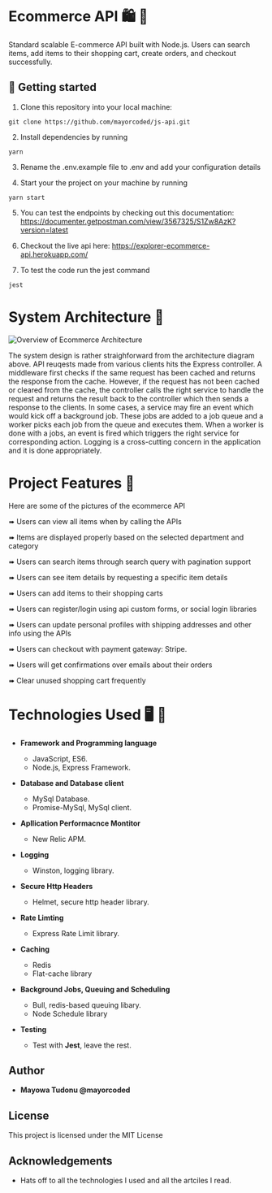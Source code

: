 # Ecommerce API  🛍 🛒 

Standard scalable E-commerce API built with Node.js. Users can search items, add items to their shopping cart, create orders, and checkout successfully.

## 📖 Getting started

1. Clone this repository into your local machine:
```
git clone https://github.com/mayorcoded/js-api.git
```
2. Install dependencies by running
```
yarn
```
3. Rename the .env.example file to .env and add your configuration details

4. Start your the project on your machine by running
```
yarn start
```
5. You can test the endpoints by checking out this documentation: https://documenter.getpostman.com/view/3567325/S1Zw8AzK?version=latest

6. Checkout the live api here: https://explorer-ecommerce-api.herokuapp.com/

7. To test the code run the jest command
```
jest
```


# System Architecture  🏢
![Overview of Ecommerce Architecture](https://github.com/mayorcoded/ecommerce-api/blob/master/architecture.jpg)

The system design is rather straighforward from the architecture diagram above. API reuqests made from various clients hits the Express controller. A middleware first checks if the same request has been cached and returns the response from the cache. However, if the request has not been cached or cleared from the cache, the controller calls the right service to handle the request and returns the result back to the controller which then sends a response to the clients. In some cases, a service may fire an event which would kick off a background job. These jobs are added to a job queue and a worker picks each job from the queue and executes them. When a worker is done with a jobs, an event is fired which triggers the right service for corresponding action. Logging is a cross-cutting concern in the application and it is done appropriately. 

# Project Features 📸

Here are some of the pictures of the ecommerce API

➠ Users can view all items when by calling the APIs

➠ Items are displayed properly based on the selected department and category

➠ Users can search items through search query with pagination support

➠ Users can see item details by requesting a specific item details

➠ Users can add items to their shopping carts

➠ Users can register/login using api custom forms, or social login libraries

➠ Users can update personal profiles with shipping addresses and other info using the APIs

➠ Users can checkout with payment gateway: Stripe. 

➠ Users will get confirmations over emails about their orders

➠ Clear unused shopping cart frequently

# Technologies Used 🖥 📲

- **Framework and Programming language**
        
    - JavaScript, ES6.
    - Node.js, Express Framework.

- **Database and Database client**

    - MySql Database.
    - Promise-MySql, MySql client.

- **Apllication Performacnce Montitor**
    
    - New Relic APM.

- **Logging**

    - Winston, logging library.

- **Secure Http Headers**

    - Helmet, secure http header library.

- **Rate Limting**

    - Express Rate Limit library.

- **Caching**

    - Redis
    - Flat-cache library

- **Background Jobs, Queuing and Scheduling**

    - Bull, redis-based queuing libary.
    - Node Schedule library

- **Testing**

    - Test with **Jest**, leave the rest.

## Author
* **Mayowa Tudonu @mayorcoded**

## License 
This project is licensed under the MIT License

## Acknowledgements
* Hats off to all the technologies I used and all the artciles I read.
